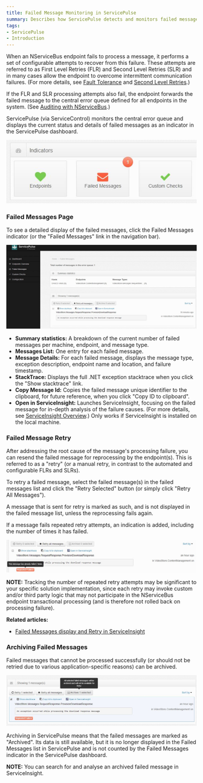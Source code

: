 ```yaml
---
title: Failed Message Monitoring in ServicePulse
summary: Describes how ServicePulse detects and monitors failed messages, and how you can resend messages for reprocessing, or archive repeatedly failing messages
tags:
- ServicePulse
- Introduction
---
```


When an NServiceBus endpoint fails to process a message, it performs a set of configurable attempts to recover from this failure. These attempts are referred to as First Level Retries (FLR) and Second Level Retries (SLR) and in many cases allow the endpoint to overcome intermittent communication failures. (For more details, see [Fault Tolerance](/ServiceMatrix/getting-started-with-nservicebus-using-servicematrix-2.0-fault-tolerance#fault-tolerance) and [Second Level Retries](/NServiceBus/second-level-retries).)

If the FLR and SLR processing attempts also fail, the endpoint forwards the failed message to the central error queue defined for all endpoints in the system. (See [Auditing with NServiceBus](/NServiceBus/auditing-with-nservicebus).) 

ServicePulse (via ServiceControl) monitors the central error queue and displays the current status and details of failed messages as an indicator in the ServicePulse dashboard.

![Failed Messages indicator](images/indicators-failed-message.jpg)
    

### Failed Messages Page

To see a detailed display of the failed messages, click the Failed Messages indicator (or the "Failed Messages" link in the navigation bar).


![Failed Messages Page](images/failed-messages.page.jpg)

* **Summary statistics:** A breakdown of the current number of failed messages per machine, endpoint, and message type.
* **Messages List:** One entry for each failed message.
* **Message Details:** For each failed message, displays the message type, exception description, endpoint name and location, and failure timestamp.    
* **StackTrace:** Displays the full .NET exception stacktrace when you click the "Show stacktrace" link.
* **Copy Message Id:** Copies the failed message unique identifier to the clipboard, for future reference, when you click "Copy ID to clipboard". 
* **Open in ServiceInsight:** Launches ServiceInsight, focusing on the failed message for in-depth analysis of the failure causes. (For more details, see [ServiceInsight Overview](/ServiceInsight/getting-started-overview).) Only works if ServiceInsight is installed on the local machine.   

### Failed Message Retry

After addressing the root cause of the message's processing failure, you can resend the failed message for reprocessing by the endpoint(s). This is referred to as a "retry" (or a manual retry, in contrast to the automated and configurable FLRs and SLRs).

To retry a failed message, select the failed message(s) in the failed messages list and click the "Retry Selected" button (or simply click "Retry All Messages").

A message that is sent for retry is marked as such, and is not displayed in the failed message list, unless the reprocessing fails again.

If a message fails repeated retry attempts, an indication is added, including the number of times it has failed. 
   
   
![Repeated failure indication](images/failed-messages-repeated-failure.jpg)

**NOTE:** Tracking the number of repeated retry attempts may be significant to your specific solution implementation, since each retry may invoke custom and/or third party logic that may not participate in the NServiceBus endpoint transactional  processing (and is therefore not rolled back on processing failure). 


**Related articles:**

* [Failed Messages display and Retry in ServiceInsight](/ServiceInsight/getting-started-overview#errors-and-retries)

### Archiving Failed Messages

Failed messages that cannot be processed successfully (or should not be retried due to various application-specific reasons) can be archived.

![Failed Message Archive](images/failed-messages-archive.jpg)

Archiving in ServicePulse means that the failed messages are marked as "Archived". Its data is still available, but it is no longer displayed in the Failed Messages list in ServicePulse and is not counted by the Failed Messages indicator in the ServicePulse dashboard.

**NOTE:** You can search for and analyse an archived failed message in ServiceInsight.



  

